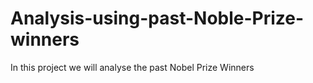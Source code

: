 # Analysis-using-past-Noble-Prize-winners
In this project we will analyse the past Nobel Prize Winners 
